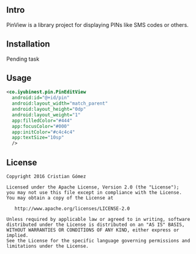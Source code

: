 Intro
-------
PinView is a library project for displaying PINs like SMS codes or others.

Installation
-------
Pending task

Usage
-------

```xml
<co.iyubinest.pin.PinEditView
  android:id="@+id/pin"
  android:layout_width="match_parent"
  android:layout_height="0dp"
  android:layout_weight="1"
  app:filledColor="#444"
  app:focusColor="#000"
  app:initColor="#c4c4c4"
  app:textSize="10sp"
  />
```


License
-------

    Copyright 2016 Cristian Gómez

    Licensed under the Apache License, Version 2.0 (the "License");
    you may not use this file except in compliance with the License.
    You may obtain a copy of the License at

       http://www.apache.org/licenses/LICENSE-2.0

    Unless required by applicable law or agreed to in writing, software
    distributed under the License is distributed on an "AS IS" BASIS,
    WITHOUT WARRANTIES OR CONDITIONS OF ANY KIND, either express or implied.
    See the License for the specific language governing permissions and
    limitations under the License.